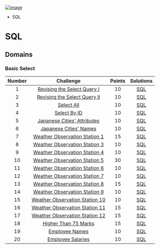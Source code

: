 [![image](https://user-images.githubusercontent.com/88087972/214143931-a829cadb-5613-43a9-ad77-9070fca7b156.png)](https://www.hackerrank.com/berkayzaimdev)

- SQL 



# SQL

## Domains

### Basic Select
| Number | Challenge | Points | Solutions
| :-------: | :-------: | :----: | :------:
| 1 | [Revising the Select Query I](https://www.hackerrank.com/challenges/revising-the-select-query) | 10 | [SQL](https://github.com/berkayzaimdev/HackerRank/blob/main/SQL/Basic%20Select/01_Revising%20the%20Select%20Query%20I.sql)
| 2 | [Revising the Select Query II](https://www.hackerrank.com/challenges/revising-the-select-query-2) | 10 | [SQL](https://github.com/berkayzaimdev/HackerRank/blob/main/SQL/Basic%20Select/02_Revising%20the%20Select%20Query%20II.sql)
| 3 | [Select All](https://www.hackerrank.com/challenges/select-all-sql) | 10 | [SQL](https://github.com/berkayzaimdev/HackerRank/blob/main/SQL/Basic%20Select/03_Select%20All.sql)
| 4 | [Select By ID](https://www.hackerrank.com/challenges/select-by-id) | 10 | [SQL](https://github.com/berkayzaimdev/HackerRank/blob/main/SQL/Basic%20Select/04_Select%20By%20ID.sql)
| 5 | [Japanese Cities' Attributes](https://www.hackerrank.com/challenges/japanese-cities-attributes) | 10 | [SQL](https://github.com/berkayzaimdev/HackerRank/blob/main/SQL/Basic%20Select/05_Japanese%20Cities'%20Attributes.sql)
| 6 | [Japanese Cities' Names](https://www.hackerrank.com/challenges/japanese-cities-name) | 10 | [SQL](https://github.com/berkayzaimdev/HackerRank/blob/main/SQL/Basic%20Select/06_Japanese%20Cities'%20Names.sql)
| 7 | [Weather Observation Station 1](https://www.hackerrank.com/challenges/weather-observation-station-1) | 15 | [SQL](https://github.com/berkayzaimdev/HackerRank/blob/main/SQL/Basic%20Select/07_Weather%20Observation%20Station%201.sql)
| 8 | [Weather Observation Station 3](https://www.hackerrank.com/challenges/weather-observation-station-3) | 10 | [SQL](https://github.com/berkayzaimdev/HackerRank/blob/main/SQL/Basic%20Select/08_Weather%20Observation%20Station%203.sql)
| 9 | [Weather Observation Station 4](https://www.hackerrank.com/challenges/weather-observation-station-4) | 10 | [SQL](https://github.com/berkayzaimdev/HackerRank/blob/main/SQL/Basic%20Select/09_Weather%20Observation%20Station%204.sql)
| 10 | [Weather Observation Station 5](https://www.hackerrank.com/challenges/weather-observation-station-5) | 30 | [SQL](https://github.com/berkayzaimdev/HackerRank/blob/main/SQL/Basic%20Select/10_Weather%20Observation%20Station%205.sql)
| 11 | [Weather Observation Station 6](https://www.hackerrank.com/challenges/weather-observation-station-6) | 10 | [SQL]()
| 12 | [Weather Observation Station 7](https://www.hackerrank.com/challenges/weather-observation-station-7) | 10 | [SQL]()
| 13 | [Weather Observation Station 8](https://www.hackerrank.com/challenges/weather-observation-station-8) | 15 | [SQL]()
| 14 | [Weather Observation Station 9](https://www.hackerrank.com/challenges/weather-observation-station-9) | 10 | [SQL]()
| 15 | [Weather Observation Station 10](https://www.hackerrank.com/challenges/weather-observation-station-10) | 10 | [SQL]()
| 16 | [Weather Observation Station 11](https://www.hackerrank.com/challenges/weather-observation-station-11) | 15 | [SQL]()
| 17 | [Weather Observation Station 12](https://www.hackerrank.com/challenges/weather-observation-station-12) | 15 | [SQL]()
| 18 | [Higher Than 75 Marks](https://www.hackerrank.com/challenges/more-than-75-marks) | 15 | [SQL]()
| 19 | [Employee Names](https://www.hackerrank.com/challenges/name-of-employees) | 10 | [SQL]()
| 20 | [Employee Salaries](https://www.hackerrank.com/challenges/salary-of-employees) | 10 | [SQL]()
